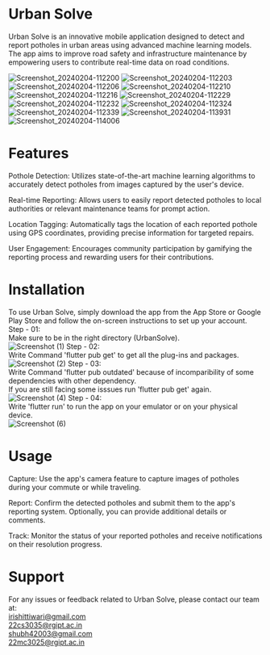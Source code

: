# Urban Solve
Urban Solve is an innovative mobile application designed to detect and report potholes in urban areas using advanced machine learning models. The app aims to improve road safety and infrastructure maintenance by empowering users to contribute real-time data on road conditions.

![Screenshot_20240204-112200](https://github.com/Hackdata2024/25-E404/assets/128586763/8f8efd98-323a-4c08-b671-c6db376bb5af)
![Screenshot_20240204-112203](https://github.com/Hackdata2024/25-E404/assets/128586763/a72d0eb9-0b07-471a-b726-93f58d5852d6)
![Screenshot_20240204-112206](https://github.com/Hackdata2024/25-E404/assets/128586763/e84d13e2-b4d8-4a24-be82-6b5b6164d94c)
![Screenshot_20240204-112210](https://github.com/Hackdata2024/25-E404/assets/128586763/32826421-99df-4a0b-bad1-77013df72083)
![Screenshot_20240204-112216](https://github.com/Hackdata2024/25-E404/assets/128586763/01a6fa72-1012-4663-83c0-abc0269db90b)
![Screenshot_20240204-112229](https://github.com/Hackdata2024/25-E404/assets/128586763/6a76ffec-5275-4f9e-b281-8d26bd9a8e95)
![Screenshot_20240204-112232](https://github.com/Hackdata2024/25-E404/assets/128586763/0d8e2ceb-27c7-43ba-93e5-ff956118fefd)
![Screenshot_20240204-112324](https://github.com/Hackdata2024/25-E404/assets/128586763/c14004bf-7d0f-4abe-a138-70e60a98dc16)
![Screenshot_20240204-112339](https://github.com/Hackdata2024/25-E404/assets/128586763/035902de-315d-4bcd-be22-44df0de6e82d)
![Screenshot_20240204-113931](https://github.com/Hackdata2024/25-E404/assets/128586763/d90bcfa0-18ca-41e9-8b19-73f8e3acdcd8)
![Screenshot_20240204-114006](https://github.com/Hackdata2024/25-E404/assets/128586763/0b8f52ce-ff62-4e2d-a4ff-a3c11db88060)





# Features
Pothole Detection: Utilizes state-of-the-art machine learning algorithms to accurately detect potholes from images captured by the user's device.

Real-time Reporting: Allows users to easily report detected potholes to local authorities or relevant maintenance teams for prompt action.

Location Tagging: Automatically tags the location of each reported pothole using GPS coordinates, providing precise information for targeted repairs.

User Engagement: Encourages community participation by gamifying the reporting process and rewarding users for their contributions.

# Installation
To use Urban Solve, simply download the app from the App Store or Google Play Store and follow the on-screen instructions to set up your account.<br />
Step - 01:<br />
Make sure to be in the right directory (UrbanSolve).<br />
![Screenshot (1)](https://github.com/Hackdata2024/25-E404/assets/128586763/31cc5761-5e45-47cb-bc87-313bb7d99753)
Step - 02:<br />
Write Command 'flutter pub get' to get all the plug-ins and packages.<br />
![Screenshot (2)](https://github.com/Hackdata2024/25-E404/assets/128586763/707679c2-a660-488f-b94c-65b37aa58d06)
Step - 03:<br />
Write Command 'flutter pub outdated' because of incomparibility of some dependencies with other dependency.<br />
If you are still facing some isssues run 'flutter pub get' again.<br />
![Screenshot (4)](https://github.com/Hackdata2024/25-E404/assets/128586763/a996cd02-e078-446c-a760-3f4f796640e6)
Step - 04:<br />
Write 'flutter run' to run the app on your emulator or on your physical device.<br />
![Screenshot (6)](https://github.com/Hackdata2024/25-E404/assets/128586763/4aa40c75-d6ca-4b43-9864-f587dae70aaa)


# Usage
Capture: Use the app's camera feature to capture images of potholes during your commute or while traveling.

Report: Confirm the detected potholes and submit them to the app's reporting system. Optionally, you can provide additional details or comments.

Track: Monitor the status of your reported potholes and receive notifications on their resolution progress.


# Support
For any issues or feedback related to Urban Solve, please contact our team at:<br />
irishittiwari@gmail.com<br />
22cs3035@rgipt.ac.in<br />
shubh42003@gmail.com<br />
22mc3025@rgipt.ac.in<br />
